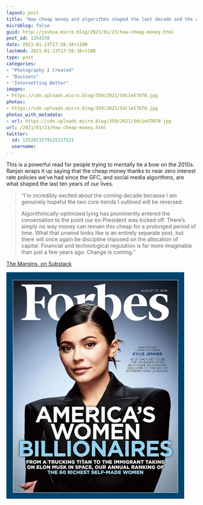 ```yaml
---
layout: post
title: "How cheap money and algorithms shaped the last decade and the opposite will shape the next"
microblog: false
guid: http://joshua.micro.blog/2021/01/23/how-cheap-money.html
post_id: 1254330
date: 2021-01-23T17:58:36+1100
lastmod: 2021-01-23T17:58:36+1100
type: post
categories:
- "Photography I Created"
- "Business"
- "Internetting Better"
images:
- https://cdn.uploads.micro.blog/359/2021/5dc1e57070.jpg
photos:
- https://cdn.uploads.micro.blog/359/2021/5dc1e57070.jpg
photos_with_metadata:
- url: https://cdn.uploads.micro.blog/359/2021/5dc1e57070.jpg
url: /2021/01/23/how-cheap-money.html
twitter:
  id: 1352873379125227521
  username: 
---
```

This is a powerful read for people trying to mentally tie a bow on the 2010s. Ranjan wraps it up saying that the cheap money thanks to near zero interest rate policies we’ve had since the GFC, and social media algorithms, are what shaped the last ten years of our lives.

> “I'm incredibly excited about the coming decade because I am genuinely hopeful the two core trends I outlined will be reversed.

> Algorithmically-optimized lying has prominently entered the conversation to the point our ex-President was kicked off. There’s simply no way money can remain this cheap for a prolonged period of time. What that unwind looks like is an entirely separate post, but there will once again be discipline imposed on the allocation of capital. Financial and technological regulation is far more imaginable than just a few years ago. Change is coming.”

[The Margins, on Substack](https://themargins.substack.com/p/goodbye-2010s-techno-optimism-edition?r=ilth&utm_campaign=post&utm_medium=email&utm_source=copy)

<img src="uploads/2021/5dc1e57070.jpg" width="471" height="600" alt="" />

